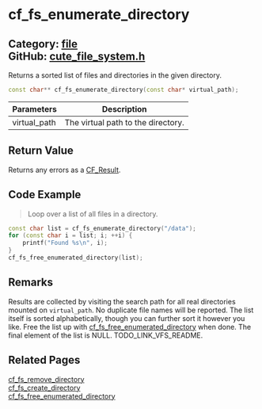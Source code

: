 [](../header.md ':include')

# cf_fs_enumerate_directory

Category: [file](/api_reference?id=file)  
GitHub: [cute_file_system.h](https://github.com/RandyGaul/cute_framework/blob/master/include/cute_file_system.h)  
---

Returns a sorted list of files and directories in the given directory.

```cpp
const char** cf_fs_enumerate_directory(const char* virtual_path);
```

Parameters | Description
--- | ---
virtual_path | The virtual path to the directory.

## Return Value

Returns any errors as a [CF_Result](/utility/cf_result.md).

## Code Example

> Loop over a list of all files in a directory.

```cpp
const char list = cf_fs_enumerate_directory("/data");
for (const char i = list; i; ++i) {
    printf("Found %s\n", i);
}
cf_fs_free_enumerated_directory(list);
```

## Remarks

Results are collected by visiting the search path for all real directories mounted on `virtual_path`. No duplicate file
names will be reported. The list itself is sorted alphabetically, though you can further sort it however you like. Free
the list up with [cf_fs_free_enumerated_directory](/file/cf_fs_free_enumerated_directory.md) when done. The final element of the list is NULL. TODO_LINK_VFS_README.

## Related Pages

[cf_fs_remove_directory](/file/cf_fs_remove_directory.md)  
[cf_fs_create_directory](/file/cf_fs_create_directory.md)  
[cf_fs_free_enumerated_directory](/file/cf_fs_free_enumerated_directory.md)  
